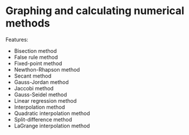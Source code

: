 # Graphing and calculating numerical methods
 
Features:

- Bisection method
- False rule method
- Fixed-point method
- Newthon-Rhapson method
- Secant method
- Gauss-Jordan method
- Jaccobi method
- Gauss-Seidel method
- Linear regression method
- Interpolation method
- Quadratic interpolation method
- Split-difference method
- LaGrange interpolation method
